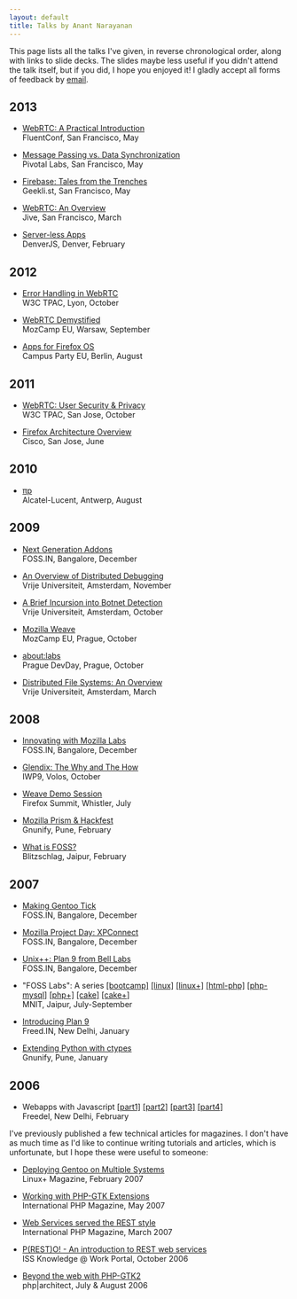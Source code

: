 ```yaml
---
layout: default
title: Talks by Anant Narayanan
---
```


This page lists all the talks I've given, in reverse chronological order, along with links to slide decks. The slides maybe less useful if you didn't attend the talk itself, but if you did, I hope you enjoyed it! I gladly accept all forms of feedback by [email](mailto:anant@kix.in).

## 2013

* [WebRTC: A Practical Introduction](http://proness.kix.in/talks/fluent13-webrtc/) <br> FluentConf, San Francisco, May

* [Message Passing vs. Data Synchronization](http://proness.kix.in/talks/pivotal13-datasync.pdf) <br> Pivotal Labs, San Francisco, May

* [Firebase: Tales from the Trenches](http://proness.kix.in/talks/geeklist13-firebase) <br> Geekli.st, San Francisco, May

* [WebRTC: An Overview](http://proness.kix.in/talks/jive13-webrtc/) <br> Jive, San Francisco, March

* [Server-less Apps](http://proness.kix.in/talks/denverjs13-serverless.pdf) <br> DenverJS, Denver, February

## 2012

* [Error Handling in WebRTC](http://proness.kix.in/talks/tpac12-webrtc.pdf) <br> W3C TPAC, Lyon, October

* [WebRTC Demystified](http://proness.kix.in/talks/mozcamp12-webrtc.pdf) <br> MozCamp EU, Warsaw, September

* [Apps for Firefox OS](http://proness.kix.in/talks/campus12-apps.pdf) <br> Campus Party EU, Berlin, August

## 2011

* [WebRTC: User Security &amp; Privacy](http://proness.kix.in/talks/tpac11-webrtc.pdf) <br> W3C TPAC, San Jose, October

* [Firefox Architecture Overview](http://proness.kix.in/talks/cisco11-fxarch.pdf) <br> Cisco, San Jose, June

## 2010

* [πp](http://proness.kix.in/talks/bell10-piep.pdf) <br> Alcatel-Lucent, Antwerp, August

## 2009

* [Next Generation Addons](http://proness.kix.in/talks/foss.in09-jetpack.pdf) <br> FOSS.IN, Bangalore, December

* [An Overview of Distributed Debugging](http://proness.kix.in/talks/atds09-ddb.pdf) <br> Vrije Universiteit, Amsterdam, November

* [A Brief Incursion into Botnet Detection](http://proness.kix.in/talks/atns09-botnet.pdf) <br> Vrije Universiteit, Amsterdam, October

* [Mozilla Weave](http://proness.kix.in/talks/mozcamp09-weave.pdf) <br> MozCamp EU, Prague, October

* [about:labs](http://proness.kix.in/talks/mozcamp09-labs.pdf) <br> Prague DevDay, Prague, October

* [Distributed File Systems: An Overview](http://proness.kix.in/talks/cgc09-dfs.pdf) <br> Vrije Universiteit, Amsterdam, March

## 2008

* [Innovating with Mozilla Labs](http://proness.kix.in/talks/foss.in08-mozilla-labs.pdf) <br> FOSS.IN, Bangalore, December

* [Glendix: The Why and The How](http://proness.kix.in/talks/iwp9-08-glendix.pdf) <br> IWP9, Volos, October

* [Weave Demo Session](https://wiki.mozilla.org/Summit2008/Sessions/Proposals/Weave) <br> Firefox Summit, Whistler, July

* [Mozilla Prism &amp; Hackfest](http://proness.kix.in/talks/gnunify08-prism.pdf) <br> Gnunify, Pune, February

* [What is FOSS?](http://proness.kix.in/talks/blitz08-foss.pdf) <br> Blitzschlag, Jaipur, February

## 2007

* [Making Gentoo Tick](http://proness.kix.in/talks/foss.in07-making-gentoo-tick.pdf) <br> FOSS.IN, Bangalore, December

* [Mozilla Project Day: XPConnect](http://proness.kix.in/talks/foss.in07-mozillapd-xpconnect.pdf) <br> FOSS.IN, Bangalore, December

* [Unix++: Plan 9 from Bell Labs](http://proness.kix.in/talks/foss.in07-plan9.pdf) <br> FOSS.IN, Bangalore, December

* "FOSS Labs": A series [[bootcamp]](http://proness.kix.in/talks/itr07-bootcamp.pdf) [[linux]](http://proness.kix.in/talks/itr07-linux-basics.pdf) [[linux+]](http://proness.kix.in/talks/itr07-more-linux.pdf) [[html-php]](http://proness.kix.in/talks/itr07-html-php.pdf) [[php-mysql]](http://proness.kix.in/talks/itr07-php-mysql.pdf) [[php+]](http://proness.kix.in/talks/itr07-php.pdf) [[cake]](http://proness.kix.in/talks/itr07-cake.pdf) [[cake+]](http://proness.kix.in/talks/itr07-more-cake.pdf) <br> MNIT, Jaipur, July-September

* [Introducing Plan 9](http://proness.kix.in/talks/freed07-plan9.pdf) <br> Freed.IN, New Delhi, January

* [Extending Python with ctypes](http://proness.kix.in/talks/gnunify07-ctypes.pdf) <br> Gnunify, Pune, January

## 2006

* Webapps with Javascript [[part1]](http://proness.kix.in/talks/webapps/part1.html) [[part2]](http://proness.kix.in/talks/webapps/part2.html) [[part3]](http://proness.kix.in/talks/webapps/part3.html) [[part4]](http://proness.kix.in/talks/webapps/part4.html) <br> Freedel, New Delhi, February

I've previously published a few technical articles for magazines. I don't have as much time as I'd like to continue writing tutorials and articles, which is unfortunate, but I hope these were useful to someone:

* [Deploying Gentoo on Multiple Systems](http://web.archive.org/web/20100620213912/http://lpmagazine.org/magazine/434-gentoo-linux-2007-0-guide) <br> Linux+ Magazine, February 2007

* [Working with PHP-GTK Extensions](http://web.archive.org/web/20071230202850/http://www.php-mag.net/magphpde/magphpde_issue/psecom,id,23,nodeid,20.html) <br> International PHP Magazine, May 2007

* [Web Services served the REST style](http://web.archive.org/web/20080125085731/http://www.php-mag.net/magphpde/magphpde_issue/psecom,id,21,nodeid,20.html) <br> International PHP Magazine, March 2007

* [P(REST)O! - An introduction to REST web services](http://www2.iss.nus.edu.sg/portal) <br> ISS Knowledge @ Work Portal, October 2006

* [Beyond the web with PHP-GTK2](http://www.phparch.com/magazine/index/44) <br> php|architect, July &amp; August 2006
